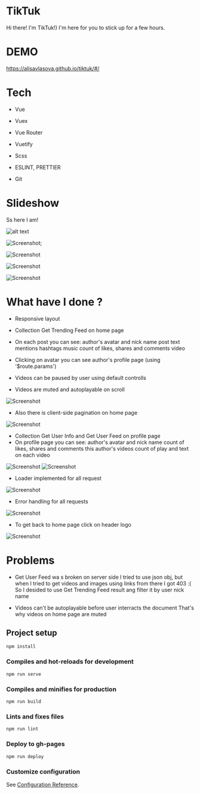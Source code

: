 # TikTuk

Hi there! I'm TikTuk!) I'm here for you to stick up for a few hours.

# DEMO

https://alisavlasova.github.io/tiktuk/#/

# Tech

- Vue
- Vuex
- Vue Router
- Vuetify
- Scss

- ESLINT, PRETTIER
- Git

# Slideshow

Ss here I am!

![alt text](ihttps://github.com/AlisaVlasova/tiktuk/blob/maste/public/img/screen.png)

![Screenshot](img/screen.png);

![Screenshot](img/screen-mob.png)

![Screenshot](img/profile.png)

![Screenshot](img/profile-mob.png)

# What have I done ?

- Responsive layout

- Collection Get Trending Feed on home page
- On each post you can see: 
    author's avatar and nick name
    post text
    mentions
    hashtags
    music
    count of likes, shares and comments
    video
- Clicking on avatar you can see author's profile page (using '$route.params')
- Videos can be paused by user using default controlls
- Videos are muted and autoplayable on scroll

![Screenshot](img/post.png)

- Also there is client-side pagination on home page

![Screenshot](img/pagination.png)

- Collection Get User Info and Get User Feed on profile page
- On profile page you can see: 
    author's avatar and nick name
    count of likes, shares and comments
    this author's videos
    count of play and text on each video

![Screenshot](img/profile-info.png)
![Screenshot](img/profile-post.png)

- Loader implemented for all request

![Screenshot](img/loader.png)

- Error handling for all requests

![Screenshot](img/loader.png)

- To get back to home page click on header logo

![Screenshot](img/header.png)

# Problems

- Get User Feed wa s broken on server side
    I tried to use json obj, but when I tried to get videos and images using links from there I got 403 :(
    So I desided to use Get Trending Feed result ang filter it by user nick name

- Videos can't be autoplayable before user interracts the document
    That's why videos on home page are muted


## Project setup
```
npm install
```

### Compiles and hot-reloads for development
```
npm run serve
```

### Compiles and minifies for production
```
npm run build
```

### Lints and fixes files
```
npm run lint
```

### Deploy to gh-pages
```
npm run deploy
```

### Customize configuration
See [Configuration Reference](https://cli.vuejs.org/config/).

